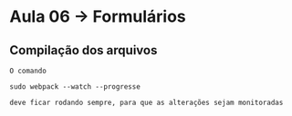 Aula 06 -> Formulários
==============================

Compilação dos arquivos
-----------------------

	O comando

    sudo webpack --watch --progresse

    deve ficar rodando sempre, para que as alterações sejam monitoradas

